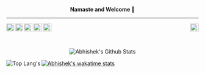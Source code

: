 <b><p align = "center"> Namaste and Welcome :pray: </p></b>
<hr>

<a href="https://www.linkedin.com/in/abhishek-chandra-071977114/" target="_blank">
  <img align="left" alt="Abhishek's LinkedIn" width="20px" target="_blank" src="https://cdn.jsdelivr.net/npm/simple-icons@v3/icons/linkedin.svg" />
</a>

<a href="https://www.hackerearth.com/@1ac23456789" target="_blank">
  <img align="left" alt="Abhishek's HackerEarth" width="20px" target="_blank" src="https://cdn.jsdelivr.net/npm/simple-icons@3.8.0/icons/hackerearth.svg" />
</a>

<a href="https://www.hackerrank.com/Abhishek_Coder" target="_blank">
  <img align="left" alt="Abhishek's HackerRank" width="22px" target="_blank" src="https://cdn.jsdelivr.net/npm/simple-icons@3.8.0/icons/hackerrank.svg" />
</a>

<a href="https://github.com/abhishekchandra2522k" target="_blank">
  <img align="right" alt="Abhishek's GitHub" width="22px" target="_blank" src="https://cdn.jsdelivr.net/npm/simple-icons@3.8.0/icons/github.svg" />
</a>

<a href="https://mail.google.com/mail/?view=cm&fs=1&to=1ac23456789@gmail.com" target="_blank">
  <img align="left" alt="Abhishek's Gmail" width="22px" target="_blank" src="https://cdn.jsdelivr.net/npm/simple-icons@3.8.0/icons/gmail.svg" />
</a>

<a href="https://www.instagram.com/_abhishekchandra/" target="_blank">
  <img align="left" alt="Abhishek's Instagram" width="22px" target="_blank" src="https://cdn.jsdelivr.net/npm/simple-icons@3.8.0/icons/instagram.svg" />
</a>


</br>
</br>
</br>

<p align = "center">
<img alt="Abhishek's Github Stats" src = "https://github-readme-stats.vercel.app/api?username=abhishekchandra2522k&show_icons=true&theme=midnight-purple" align = "center"/>
</p>

<img src = "https://github-readme-stats.vercel.app/api/top-langs/?username=abhishekchandra2522k&theme=vue" alt = "Top Lang's" align = "left"/>

[![Abhishek's wakatime stats](https://github-readme-stats.vercel.app/api/wakatime?username=abhishekchandra)](https://github.com/abhishekchandra2522k)
<!--
**abhishekchandra2522k/abhishekchandra2522k** is a ✨ _special_ ✨ repository because its `README.md` (this file) appears on your GitHub profile.

Here are some ideas to get you started:

- 🔭 I’m currently working on ...
- 🌱 I’m currently learning ...
- 👯 I’m looking to collaborate on ...
- 🤔 I’m looking for help with ...
- 💬 Ask me about ...
- 📫 How to reach me: ...
- 😄 Pronouns: ...
- ⚡ Fun fact: ...

-->
